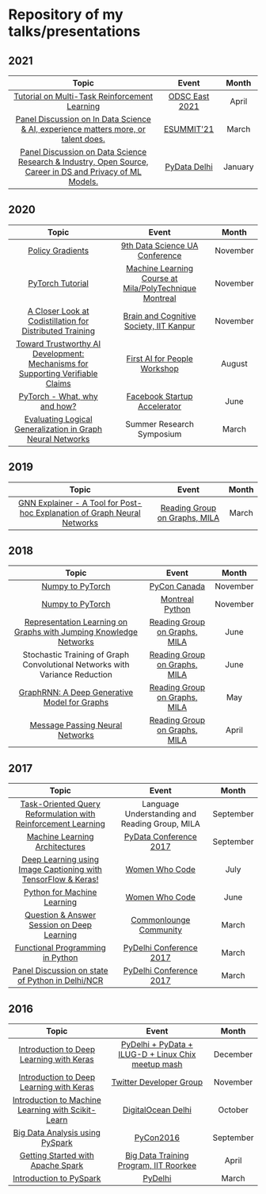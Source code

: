 # Repository of my talks/presentations

## 2021

| Topic                                                                 | Event                                   | Month     |
| :-------------------------------------------------------------------: | :-------------------------------------: | :-------: 
| [Tutorial on Multi-Task Reinforcement Learning](ML/ODSCEast/01.04.2021/slides.pdf) | [ODSC East 2021](https://esummit-iiita.com/)  | April  |
| [Panel Discussion on In Data Science & AI, experience matters more, or talent does.]() | [ESUMMIT'21](https://esummit-iiita.com/)  | March  |
| [Panel Discussion on Data Science Research & Industry, Open Source, Career in DS and Privacy of ML Models.](https://www.youtube.com/watch?v=G63UTp7JS0k&feature=youtu.be) | [PyData Delhi](https://delhi.pydata.org/)  | January  |


## 2020

| Topic                                                                 | Event                                   | Month     |
| :-------------------------------------------------------------------: | :-------------------------------------: | :-------: 
| [Policy Gradients](ML/DS@UA/20.11.2020/slides.pdf) | [9th Data Science UA Conference](https://data-science-ua.com/conference/)  | November  |
| [PyTorch Tutorial](ML/course/INF8953CE/README.md) | [Machine Learning Course at Mila/PolyTechnique Montreal](http://sarathchandar.in/teaching/ml/fall2020/)  | November  |
| [A Closer Look at Codistillation for Distributed Training](ML/BrainAndCognitiveSociety/codistillation/slides.pdf) | [Brain and Cognitive Society, IIT Kanpur](https://bcs-iitk.github.io/)  | November  |
| [Toward Trustworthy AI Development: Mechanisms for Supporting Verifiable Claims](ML/AIForPeople/09.08.2020/Toward_Trustworthy_AI_Development_Mechanisms_for_Supporting_Verifiable_Claims.pdf) | [First AI for People Workshop](https://sites.google.com/view/ai-for-people-workshop/)  | August  |
| [PyTorch - What, why and how?](ML/FacebookStartupAccelerator/22.06.2020/slides.pdf) | [Facebook Startup Accelerator](https://developers.facebook.com/startups/)  | June  |
| [Evaluating Logical Generalization in Graph Neural Networks](https://drive.google.com/file/d/1FioJBd3S8NG1hSmQXiB0gUveAHOUVCHr/view?usp=sharing) | Summer Research Symposium  | March  |


## 2019

| Topic                                                                 | Event                                   | Month     |
| :-------------------------------------------------------------------: | :-------------------------------------: | :-------: 
| [GNN Explainer - A Tool for Post-hoc Explanation of Graph Neural Networks](https://drive.google.com/file/d/1SCgEmYZn3jggd5HP54DUM7lFGDJjJloH/view) | [Reading Group on Graphs, MILA](https://shagunsodhani.github.io/Graph-Reading-Group/)  | March  |


## 2018

| Topic                                                                 | Event                                   | Month     |
| :-------------------------------------------------------------------: | :-------------------------------------: | :-------: |
| [Numpy to PyTorch](https://github.com/shagunsodhani/PyCon2018) | [PyCon Canada](https://2018.pycon.ca/) | November |
| [Numpy to PyTorch](https://github.com/shagunsodhani/PyCon2018) | [Montreal Python](https://montrealpython.org/en/2018/10/mp73/) | November |
| [Representation Learning on Graphs with Jumping Knowledge Networks](https://docs.google.com/presentation/d/1VqmZEGFLWvyt2UazWje5UmgIM5geU3O1r0DkWlgNVVM/edit#slide=id.g36248c8b2c_0_644) | [Reading Group on Graphs, MILA](https://shagunsodhani.github.io/Graph-Reading-Group/)  | June  |
| Stochastic Training of Graph Convolutional Networks with Variance Reduction | [Reading Group on Graphs, MILA](https://shagunsodhani.github.io/Graph-Reading-Group/)  | June  |
| [GraphRNN: A Deep Generative Model for Graphs](https://docs.google.com/presentation/d/1KV1LpLRVN7xLim_ccZlrxlQWKxcL4k0yldFU1ZgNdGs/edit#slide=id.g36248c8b2c_0_644) | [Reading Group on Graphs, MILA](https://shagunsodhani.github.io/Graph-Reading-Group/)  | May  |
| [Message Passing Neural Networks](https://docs.google.com/presentation/d/1inRMMN2ZcEgEcceQ3FjCRF8IPsC7Ch13qjFrPBDG9uA/edit?usp=sharing) | [Reading Group on Graphs, MILA](https://shagunsodhani.github.io/Graph-Reading-Group/)  | April  |


## 2017

| Topic                                                                 | Event                                   | Month     |
| :-------------------------------------------------------------------: | :-------------------------------------: | :-------: |
| [Task-Oriented Query Reformulation with Reinforcement Learning](https://arxiv.org/abs/1704.04572) | Language Understanding and Reading Group, MILA  | September  |
| [Machine Learning Architectures](https://github.com/shagunsodhani/talks/tree/master/ML/PyData/02.09.2017) | [PyData Conference 2017](https://pydata.org/delhi2017/) | September  |
| [Deep Learning using Image Captioning with TensorFlow & Keras!](https://github.com/shagunsodhani/talks/tree/master/ML/WomenWhoCode/07.23.2017) | [Women Who Code](https://www.meetup.com/Women-Who-Code-Delhi/events/239975459/) | July  |
| [Python for Machine Learning](https://github.com/shagunsodhani/talks/tree/master/ML/WomenWhoCode/06.04.2017) | [Women Who Code](https://www.meetup.com/Women-Who-Code-Delhi/events/240426878/) | June  |
| [Question & Answer Session on Deep Learning](https://github.com/shagunsodhani/talks/tree/master/Community/Commonlounge) | [Commonlounge Community](https://www.commonlounge.com/community/9dcdd386cc28446695305db00d2de532) | March  |
| [Functional Programming in Python](https://github.com/shagunsodhani/talks/tree/master/Programming/PyDelhiConference) | [PyDelhi Conference 2017](https://conference.pydelhi.org/) | March  |
| [Panel Discussion on state of Python in Delhi/NCR](https://github.com/shagunsodhani/talks/tree/master/Community/PyDelhiConference) | [PyDelhi Conference 2017](https://conference.pydelhi.org/) | March  |

## 2016

| Topic                                                                 | Event                                   | Month     |
| :-------------------------------------------------------------------: | :-------------------------------------: | :-------: |
| [Introduction to Deep Learning with Keras](https://github.com/shagunsodhani/talks/tree/master/ML/PyDelhi) | [PyDelhi + PyData + ILUG-D + Linux Chix meetup mash](https://www.meetup.com/pydelhi/events/232105316/) | December  |
| [Introduction to Deep Learning with Keras](https://github.com/shagunsodhani/talks/tree/master/ML/TwitterDeveloperGroup)  | [Twitter Developer Group](https://www.meetup.com/Delhi-Twitter-Developers-Community/events/234585082/) | November  |
| [Introduction to Machine Learning with Scikit-Learn](https://github.com/shagunsodhani/talks/tree/master/ML/DigitalOcean) | [DigitalOcean Delhi](https://www.meetup.com/DigitalOceanDelhi/events/234327766/)| October   |
| [Big Data Analysis using PySpark](https://github.com/shagunsodhani/talks/tree/master/spark/PyCon2016) | [PyCon2016](https://in.pycon.org/2016/) | September |
| [Getting Started with Apache Spark](https://github.com/shagunsodhani/talks/tree/master/spark/BDI) | [Big Data Training Program, IIT Roorkee](http://www.iitr.ac.in/media/facspace/patelfec/16Bit/index.html) | April     |
| [Introduction to PySpark](https://github.com/shagunsodhani/talks/tree/master/spark/PyDelhi) | [PyDelhi](https://www.meetup.com/pydelhi/events/226049222/)  | March     |
